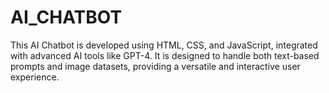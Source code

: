 ﻿# AI_CHATBOT
This AI Chatbot is developed using HTML, CSS, and JavaScript, integrated with advanced AI tools like GPT-4. It is designed to handle both text-based prompts and image datasets, providing a versatile and interactive user experience.
